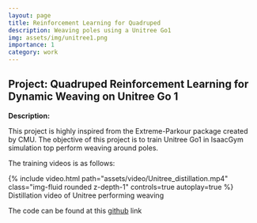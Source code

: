 ```yaml
---
layout: page
title: Reinforcement Learning for Quadruped
description: Weaving poles using a Unitree Go1
img: assets/img/unitree1.png
importance: 1
category: work
---
```


## Project: Quadruped Reinforcement Learning for Dynamic Weaving on Unitree Go 1

**Description:**

This project is highly inspired from the Extreme-Parkour package created by CMU. The objective of this project is to train Unitree Go1 in IsaacGym simulation top perform weaving around poles. 

The training videos is as follows:

<div class="row">
    <div class="col-sm mt-3 mt-md-0">
        {% include video.html path="assets/video/Unitree_distillation.mp4" class="img-fluid rounded z-depth-1" controls=true autoplay=true %}
    </div>
</div>

<div class="caption">
    Distillation video of Unitree performing weaving
</div>


The code can be found at this [github](https://github.com/sdalal1/) link 
